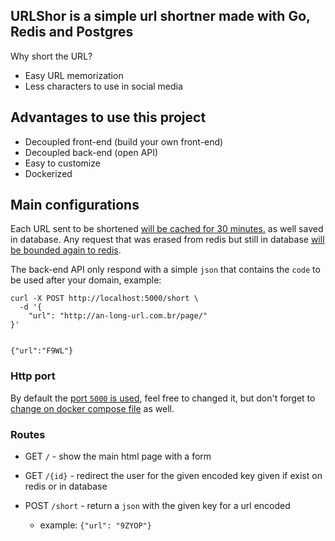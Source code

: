 ## URLShor is a simple url shortner made with Go, Redis and Postgres

Why short the URL?

- Easy URL memorization
- Less characters to use in social media

## Advantages to use this project

- Decoupled front-end (build your own front-end)
- Decoupled back-end (open API)
- Easy to customize
- Dockerized

## Main configurations

Each URL sent to be shortened [will be cached for 30 minutes.](https://github.com/rafa-acioly/urlshor/blob/master/redis/redis.go#L29)
as well saved in database. Any request that was erased from redis but still in database [will be bounded again to redis](https://github.com/rafa-acioly/urlshor/blob/master/urlshor.go#L99).

The back-end API only respond with a simple `json` that contains the `code` to be used after your domain, example:
```
curl -X POST http://localhost:5000/short \
  -d '{
	"url": "http://an-long-url.com.br/page/"
}'


{"url":"F9WL"}
```

### Http port

By default the [port `5000` is used](https://github.com/rafa-acioly/urlshor/blob/master/urlshor.go#L25), feel free to changed it, but don't forget to [change on docker compose file](https://github.com/rafa-acioly/urlshor/blob/master/docker-compose.yml#L11) as well.

### Routes
- GET `/` - show the main html page with a form

- GET `/{id}` - redirect the user for the given encoded key given if exist on redis or in database

- POST `/short` - return a `json` with the given key for a url encoded
    - example: `{"url": "9ZYOP"}`